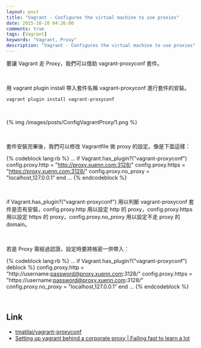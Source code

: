 ```yaml
---
layout: post
title: "Vagrant - Configures the virtual machine to use proxies"
date: 2015-10-20 04:26:00
comments: true
tags: [Vagrant]
keywords: "Vagrant, Proxy"
description: "Vagrant - Configures the virtual machine to use proxies"
---
```


要讓 Vagrant 走 Proxy，我們可以借助 vagrant-proxyconf 套件。  

<!-- More -->

<br/>

用  vagrant plugin install 帶入套件名稱 vagrant-proxyconf 進行套件的安裝。  

    vagrant plugin install vagrant-proxyconf

<br/>


{% img /images/posts/ConfigVagrantProxy/1.png %}

<br/>


套件安裝完畢後，我們可以修改 Vagrantfile 做 proxy 的設定。像是下面這樣：  

{% codeblock lang:rb %}
...
if Vagrant.has_plugin?("vagrant-proxyconf")
    config.proxy.http     = "http://proxy.xuenn.com:3128/"
    config.proxy.https    = "https://proxy.xuenn.com:3128/"
    config.proxy.no_proxy = "localhost,127.0.0.1"
end
...
{% endcodeblock %}

<br/>


if Vagrant.has_plugin?("vagrant-proxyconf") 用以判斷 vagrant-proxyconf 套件是否有安裝，config.proxy.http 用以設定  http 的 proxy，config.proxy.https 用以設定 https 的 proxy，config.proxy.no_proxy 用以設定不走 proxy 的 domain。  

<br/>


若是 Proxy 需經過認證，設定時要將帳密一併帶入：  

{% codeblock lang:rb %}
...
if Vagrant.has_plugin?("vagrant-proxyconf")
deblock %}
    config.proxy.http     = "http://username:password@proxy.xuenn.com:3128/"
    config.proxy.https    = "https://username:password@proxy.xuenn.com:3128/"
    config.proxy.no_proxy = "localhost,127.0.0.1"
end
...
{% endcodeblock %}

<br/>

Link
----
* [tmatilai/vagrant-proxyconf](https://github.com/tmatilai/vagrant-proxyconf/)
* [Setting up vagrant behind a corporate proxy | Failing fast to learn a lot](http://runefs.com/2014/11/28/setting-up-vagrant-behind-a-corporate-proxy/)
